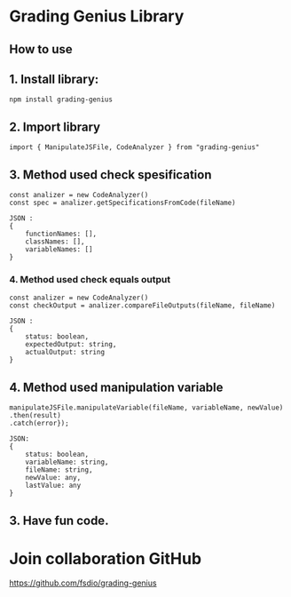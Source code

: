 # Grading Genius Library

## How to use

## 1. Install library:
    npm install grading-genius
## 2. Import library
    import { ManipulateJSFile, CodeAnalyzer } from "grading-genius"
## 3. Method used check spesification
    const analizer = new CodeAnalyzer()
    const spec = analizer.getSpecificationsFromCode(fileName)

    JSON :
    {
        functionNames: [],
        classNames: [],
        variableNames: []
    }
### 4. Method used check equals output
    const analizer = new CodeAnalyzer()
    const checkOutput = analizer.compareFileOutputs(fileName, fileName)

    JSON :
    {
        status: boolean,
        expectedOutput: string,
        actualOutput: string
    }
## 4. Method used manipulation variable
    manipulateJSFile.manipulateVariable(fileName, variableName, newValue)
    .then(result)
    .catch(error});

    JSON:
    {
        status: boolean,
        variableName: string,
        fileName: string,
        newValue: any,
        lastValue: any
    }
## 3. Have fun code.

# Join collaboration GitHub
https://github.com/fsdio/grading-genius
